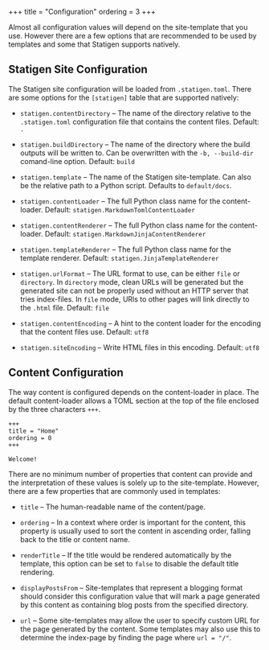 +++
title = "Configuration"
ordering = 3
+++

Almost all configuration values will depend on the site-template that you use.
However there are a few options that are recommended to be used by templates
and some that Statigen supports natively.

## Statigen Site Configuration

The Statigen site configuration will be loaded from `.statigen.toml`.
There are some options for the `[statigen]` table that are supported
natively:

* `statigen.contentDirectory` &ndash; The name of the directory relative
  to the `.statigen.toml` configuration file that contains the content
  files. Default: `.`

* `statigen.buildDirectory` &ndash; The name of the directory where the
  build outputs will be written to. Can be overwritten with the `-b, --build-dir`
  comand-line option. Default: `build`

* `statigen.template` &ndash; The name of the Statigen site-template. Can
  also be the relative path to a Python script. Defaults to `default/docs`.

* `statigen.contentLoader` &ndash; The full Python class name for the
  content-loader. Default: `statigen.MarkdownTomlContentLoader`

* `statigen.contentRenderer` &ndash; The full Python class name for the
  content-loader. Default: `statigen.MarkdownJinjaContentRenderer`

* `statigen.templateRenderer` &ndash; The full Python class name for the
  template renderer. Default: `statigen.JinjaTemplateRenderer`

* `statigen.urlFormat` &ndash; The URL format to use, can be either `file`
  or `directory`. In `directory` mode, clean URLs will be generated but the
  generated site can not be properly used without an HTTP server that tries
  index-files. In `file` mode, URls to other pages will link directly to the
  `.html` file. Default: `file`

* `statigen.contentEncoding` &ndash; A hint to the content loader for the
  encoding that the content files use. Default: `utf8`
  
* `statigen.siteEncoding` &ndash; Write HTML files in this encoding.
  Default: `utf8`

## Content Configuration

The way content is configured depends on the content-loader in place. The
default content-loader allows a TOML section at the top of the file enclosed
by the three characters `+++`.

```
+++
title = "Home"
ordering = 0
+++

Welcome!
```

There are no minimum number of properties that content can provide and the
interpretation of these values is solely up to the site-template. However,
there are a few properties that are commonly used in templates:

* `title` &ndash; The human-readable name of the content/page.

* `ordering` &ndash; In a context where order is important for the content,
  this property is usually used to sort the content in ascending order, falling
  back to the title or content name.

* `renderTitle` &ndash; If the title would be rendered automatically by the
  template, this option can be set to `false` to disable the default title
  rendering.

* `displayPostsFrom` &ndash; Site-templates that represent a blogging format
  should consider this configuration value that will mark a page generated by
  this content as containing blog posts from the specified directory.

* `url` &ndash; Some site-templates may allow the user to specify custom URL
  for the page generated by the content. Some templates may also use this to
  determine the index-page by finding the page where `url = "/"`.
